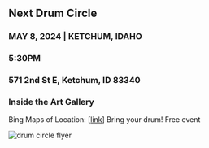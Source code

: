 ## Next Drum Circle


### MAY 8, 2024  | KETCHUM, IDAHO
### 5:30PM
### 571 2nd St E, Ketchum, ID 83340  
### Inside the Art Gallery

Bing Maps of Location: [[link](https://tinyurl.com/4bce9j57)]
Bring your drum! Free event




![drum circle flyer](https://github.com/love5b/love5b.github.io/assets/48141263/a61bcece-388a-4237-b5be-0b32577ad9fc)
